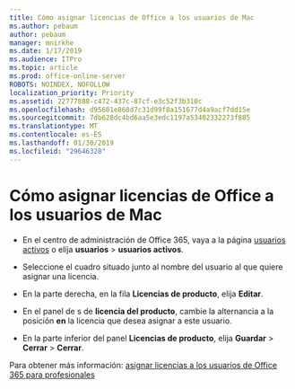 ```yaml
---
title: Cómo asignar licencias de Office a los usuarios de Mac
ms.author: pebaum
author: pebaum
manager: mnirkhe
ms.date: 1/17/2019
ms.audience: ITPro
ms.topic: article
ms.prod: office-online-server
ROBOTS: NOINDEX, NOFOLLOW
localization_priority: Priority
ms.assetid: 22777888-c472-437c-87cf-e3c52f3b310c
ms.openlocfilehash: d95601e868d7c31d99f8a151677d4a9acf7dd15e
ms.sourcegitcommit: 7db628dc4bd6aa5e3edc1197a53402332273f885
ms.translationtype: MT
ms.contentlocale: es-ES
ms.lasthandoff: 01/30/2019
ms.locfileid: "29646328"
---
```

# <a name="how-to-assign-office-licenses-to-mac-users"></a>Cómo asignar licencias de Office a los usuarios de Mac

- En el centro de administración de Office 365, vaya a la página [usuarios activos](https://go.microsoft.com/fwlink/p/?linkid=834822) o elija **usuarios** \> **usuarios activos**.
    
- Seleccione el cuadro situado junto al nombre del usuario al que quiere asignar una licencia.
    
- En la parte derecha, en la fila **Licencias de producto**, elija **Editar**.
    
- En el panel de s de **licencia del producto**, cambie la alternancia a la posición **en** la licencia que desea asignar a este usuario. 
    
- En la parte inferior del panel **Licencias de producto**, elija **Guardar** \> **Cerrar** \> **Cerrar**.
    
Para obtener más información: [asignar licencias a los usuarios de Office 365 para profesionales](https://docs.microsoft.com/office365/admin/subscriptions-and-billing/assign-licenses-to-users)
  

